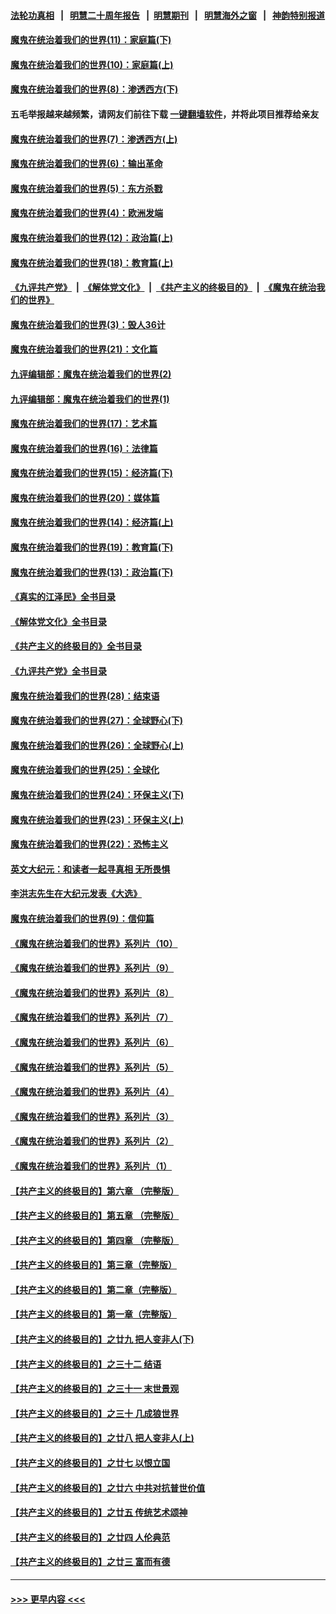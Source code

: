 #### [法轮功真相](https://github.com/gfw-breaker/truth/blob/master/README.md?t=0) &nbsp;&nbsp;|&nbsp;&nbsp; [明慧二十周年报告](https://github.com/gfw-breaker/mh-reports/blob/master/README.md?t=0) &nbsp;&nbsp;|&nbsp;&nbsp;[明慧期刊](https://github.com/gfw-breaker/mh-qikan) &nbsp;&nbsp;|&nbsp;&nbsp; [明慧海外之窗](https://github.com/gfw-breaker/mh-news/blob/master/README.md?t=0) &nbsp;&nbsp;|&nbsp;&nbsp; [神韵特别报道](https://github.com/gfw-breaker/mh-news/blob/master/shenyun.md?t=0)
#### [魔鬼在统治着我们的世界(11)：家庭篇(下)](../pages/nsc422/n10440961.md?t=12022001) 
#### [魔鬼在统治着我们的世界(10)：家庭篇(上)](../pages/nsc422/n10435448.md?t=12022001) 
#### [魔鬼在统治着我们的世界(8)：渗透西方(下)](../pages/nsc422/n10429603.md?t=12022001) 
#### 五毛举报越来越频繁，请网友们前往下载 [一键翻墙软件](https://github.com/gfw-breaker/ssr-accounts)，并将此项目推荐给亲友
#### [魔鬼在统治着我们的世界(7)：渗透西方(上)](../pages/nsc422/n10426013.md?t=12022001) 
#### [魔鬼在统治着我们的世界(6)：输出革命](../pages/nsc422/n10421536.md?t=12022001) 
#### [魔鬼在统治着我们的世界(5)：东方杀戮](../pages/nsc422/n10417707.md?t=12022001) 
#### [魔鬼在统治着我们的世界(4)：欧洲发端](../pages/nsc422/n10414890.md?t=12022001) 
#### [魔鬼在统治着我们的世界(12)：政治篇(上)](../pages/nsc422/n10444576.md?t=12022001) 
#### [魔鬼在统治着我们的世界(18)：教育篇(上)](../pages/nsc422/n10526970.md?t=12022001) 
#### [《九评共产党》](https://github.com/begood0513/9ping.md/blob/master/README.md) &nbsp;|&nbsp; [《解体党文化》](../../../../jtdwh.md/blob/master/README.md)  &nbsp;|&nbsp; [《共产主义的终极目的》](../../../../gczydzjmd.md/blob/master/README.md) &nbsp;|&nbsp; [《魔鬼在统治我们的世界》](../../../../mgztzwmdsj.md/blob/master/README.md) 
#### [魔鬼在统治着我们的世界(3)：毁人36计](../pages/nsc422/n10411583.md?t=12022001) 
#### [魔鬼在统治着我们的世界(21)：文化篇](../pages/nsc422/n10597706.md?t=12022001) 
#### [九评编辑部：魔鬼在统治着我们的世界(2)](../pages/nsc422/n10410036.md?t=12022001) 
#### [九评编辑部：魔鬼在统治着我们的世界(1)](../pages/nsc422/n10406825.md?t=12022001) 
#### [魔鬼在统治着我们的世界(17)：艺术篇](../pages/nsc422/n10499093.md?t=12022001) 
#### [魔鬼在统治着我们的世界(16)：法律篇](../pages/nsc422/n10485969.md?t=12022001) 
#### [魔鬼在统治着我们的世界(15)：经济篇(下)](../pages/nsc422/n10469975.md?t=12022001) 
#### [魔鬼在统治着我们的世界(20)：媒体篇](../pages/nsc422/n10586579.md?t=12022001) 
#### [魔鬼在统治着我们的世界(14)：经济篇(上)](../pages/nsc422/n10457370.md?t=12022001) 
#### [魔鬼在统治着我们的世界(19)：教育篇(下)](../pages/nsc422/n10564808.md?t=12022001) 
#### [魔鬼在统治着我们的世界(13)：政治篇(下)](../pages/nsc422/n10448270.md?t=12022001) 
#### [《真实的江泽民》全书目录](../pages/nsc422/n13721399.md?t=12022001) 
#### [《解体党文化》全书目录](../pages/nsc422/n13721157.md?t=12022001) 
#### [《共产主义的终极目的》全书目录](../pages/nsc422/n13721048.md?t=12022001) 
#### [《九评共产党》全书目录](../pages/nsc422/n13708085.md?t=12022001) 
#### [魔鬼在统治着我们的世界(28)：结束语](../pages/nsc422/n10936246.md?t=12022001) 
#### [魔鬼在统治着我们的世界(27)：全球野心(下)](../pages/nsc422/n10928319.md?t=12022001) 
#### [魔鬼在统治着我们的世界(26)：全球野心(上)](../pages/nsc422/n10900318.md?t=12022001) 
#### [魔鬼在统治着我们的世界(25)：全球化](../pages/nsc422/n10788205.md?t=12022001) 
#### [魔鬼在统治着我们的世界(24)：环保主义(下)](../pages/nsc422/n10695307.md?t=12022001) 
#### [魔鬼在统治着我们的世界(23)：环保主义(上)](../pages/nsc422/n10688613.md?t=12022001) 
#### [魔鬼在统治着我们的世界(22)：恐怖主义](../pages/nsc422/n10614727.md?t=12022001) 
#### [英文大纪元：和读者一起寻真相 无所畏惧](../pages/nsc422/n12542027.md?t=12022001) 
#### [李洪志先生在大纪元发表《大选》](../pages/nsc422/n12534746.md?t=12022001) 
#### [魔鬼在统治着我们的世界(9)：信仰篇](../pages/nsc422/n10432159.md?t=12022001) 
#### [《魔鬼在统治着我们的世界》系列片（10）](../pages/nsc422/n12292670.md?t=12022001) 
#### [《魔鬼在统治着我们的世界》系列片（9）](../pages/nsc422/n12290859.md?t=12022001) 
#### [《魔鬼在统治着我们的世界》系列片（8）](../pages/nsc422/n12287445.md?t=12022001) 
#### [《魔鬼在统治着我们的世界》系列片（7）](../pages/nsc422/n12283425.md?t=12022001) 
#### [《魔鬼在统治着我们的世界》系列片（6）](../pages/nsc422/n12282314.md?t=12022001) 
#### [《魔鬼在统治着我们的世界》系列片（5）](../pages/nsc422/n12281419.md?t=12022001) 
#### [《魔鬼在统治着我们的世界》系列片（4）](../pages/nsc422/n12274024.md?t=12022001) 
#### [《魔鬼在统治着我们的世界》系列片（3）](../pages/nsc422/n12271322.md?t=12022001) 
#### [《魔鬼在统治着我们的世界》系列片（2）](../pages/nsc422/n12269049.md?t=12022001) 
#### [《魔鬼在统治着我们的世界》系列片（1）](../pages/nsc422/n12267575.md?t=12022001) 
#### [【共产主义的终极目的】第六章 （完整版）](../pages/nsc422/n11428913.md?t=12022001) 
#### [【共产主义的终极目的】第五章 （完整版）](../pages/nsc422/n11428912.md?t=12022001) 
#### [【共产主义的终极目的】第四章 （完整版）](../pages/nsc422/n11428907.md?t=12022001) 
#### [【共产主义的终极目的】第三章（完整版）](../pages/nsc422/n11428848.md?t=12022001) 
#### [【共产主义的终极目的】第二章（完整版）](../pages/nsc422/n11428831.md?t=12022001) 
#### [【共产主义的终极目的】第一章（完整版）](../pages/nsc422/n11417651.md?t=12022001) 
#### [【共产主义的终极目的】之廿九 把人变非人(下)](../pages/nsc422/n11344140.md?t=12022001) 
#### [【共产主义的终极目的】之三十二 结语](../pages/nsc422/n11360535.md?t=12022001) 
#### [【共产主义的终极目的】之三十一 末世景观](../pages/nsc422/n11351129.md?t=12022001) 
#### [【共产主义的终极目的】之三十 几成狼世界](../pages/nsc422/n11348280.md?t=12022001) 
#### [【共产主义的终极目的】之廿八 把人变非人(上)](../pages/nsc422/n11340492.md?t=12022001) 
#### [【共产主义的终极目的】之廿七 以恨立国](../pages/nsc422/n11336944.md?t=12022001) 
#### [【共产主义的终极目的】之廿六 中共对抗普世价值](../pages/nsc422/n11324785.md?t=12022001) 
#### [【共产主义的终极目的】之廿五 传统艺术颂神](../pages/nsc422/n11296396.md?t=12022001) 
#### [【共产主义的终极目的】之廿四 人伦典范](../pages/nsc422/n11296397.md?t=12022001) 
#### [【共产主义的终极目的】之廿三 富而有德](../pages/nsc422/n11283598.md?t=12022001) 

----
#### [ >>> 更早内容 <<< ](../indexes/nsc422-earlier.md)
